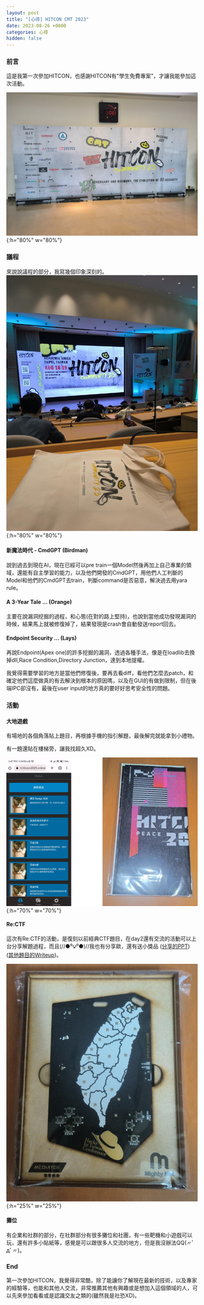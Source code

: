 ```yaml
---
layout: post
title: "[心得] HITCON CMT 2023"
date: 2023-08-26 +0800
categories: 心得
hidden: false
---
```



### 前言

這是我第一次參加HITCON，也感謝HITCON有"學生免費專案"，才讓我能參加這次活動。

![](/images/2023/08/T1Yns6P.jpeg){:h="80%" w="80%"}

### 議程

來說說議程的部分，我寫幾個印象深刻的。
![](/images/2023/08/zrwu40U.jpeg){:h="80%" w="80%"}

#### 新魔法時代 - CmdGPT (Birdman)

說到過去到現在AI，現在已經可以pre train一個Model然後再加上自己專業的領域，還能有自主學習的能力，以及他們開發的CmdGPT，用他們人工判斷的Model和他們的CmdGPT去train，判斷command是否惡意，解決過去用yara rule。

#### A 3-Year Tale ... (Orange)

主要在說漏洞挖掘的過程，和心態(在對的路上堅持)，也說到當他成功發現漏洞的時候，結果馬上就被修復掉了，結果發現是crash會自動發送report回去。

#### Endpoint Security ... (Lays)

再說Endpoint(Apex one)的許多挖掘的漏洞，透過各種手法，像是在loadlib去換掉dll,Race Condition,Directory Junction，達到本地提權。

我覺得需要學習的地方是當他們修復後，要再去看diff，看他們怎麼去patch，和確定他們這麼做真的有去解決到根本的原因嗎，以及在GUI的有做到限制，但在後端IPC卻沒有，最後在user input的地方真的要好好思考安全性的問題。



### 活動

#### 大地遊戲

有場地的各個角落貼上題目，再根據手機的指引解題，最後解完就能拿到小禮物。

有一題還貼在樓梯旁，讓我找超久XD。

![](/images/2023/08/j6w8YcA.png){:h="70%" w="70%"}


#### Re:CTF

這次有Re:CTF的活動，是復刻以前經典CTF題目，在day2還有交流的活動可以上台分享解題過程，而且(//●⁰౪⁰●)//我也有分享歐，還有送小獎品 ([分享的PPT](/files/2023/08/ReCTF.pdf)) ([其他題目的Writeup](https://albert5888.github.io/posts/HITCON-2023-ReCTF/))。

![](/images/2023/08/4FxBDUo.jpeg){:h="25%" w="25%"}

#### 攤位

有企業和社群的部分，在社群部分有很多攤位和社團，有一些靶機和小遊戲可以玩，還有許多小貼紙等，感覺是可以跟很多人交流的地方，但是我沒辦法QQ(〃ﾟдﾟ〃)。

### End

第一次參加HITCON，我覺得非常酷，除了能讓你了解現在最新的技術，以及專家的經驗等，也能和其他人交流，非常推薦其他有興趣或是想加入這個領域的人，可以先來參加看看或是認識交友之類的(雖然我是社恐XD)。
